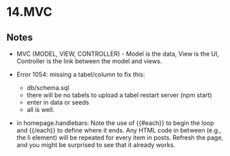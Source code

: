 # 14.MVC

## Notes 
- MVC (MODEL, VIEW, CONTROLLER) - Model is the data, View is the UI, Controller is the link between the model and views. 
- Error 1054: missing a tabel/column to fix this: 
    - db/schema.sql 
    - there will be no tabels to upload a tabel restart server (npm start)
    - enter in data or seeds 
    - all is well. 

- in homepage.handlebars: Note the use of {{#each}} to begin the loop and {{/each}} to define where it ends. Any HTML code in between (e.g., the li element) will be repeated for every item in posts. Refresh the page, and you might be surprised to see that it already works. 
     